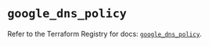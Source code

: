 # `google_dns_policy`

Refer to the Terraform Registry for docs: [`google_dns_policy`](https://registry.terraform.io/providers/hashicorp/google-beta/5.30.0/docs/resources/google_dns_policy).
